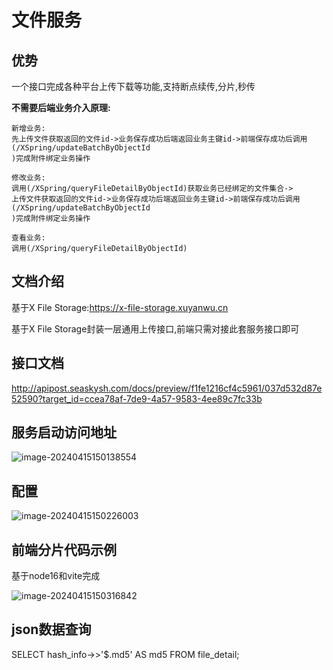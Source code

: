 # 文件服务
## 优势

一个接口完成各种平台上传下载等功能,支持断点续传,分片,秒传

**不需要后端业务介入原理:**

```
新增业务:
先上传文件获取返回的文件id->业务保存成功后端返回业务主键id->前端保存成功后调用(/XSpring/updateBatchByObjectId
)完成附件绑定业务操作

修改业务:
调用(/XSpring/queryFileDetailByObjectId)获取业务已经绑定的文件集合->
上传文件获取返回的文件id->业务保存成功后端返回业务主键id->前端保存成功后调用(/XSpring/updateBatchByObjectId
)完成附件绑定业务操作

查看业务:
调用(/XSpring/queryFileDetailByObjectId)
```

## 文档介绍

基于X File Storage:https://x-file-storage.xuyanwu.cn

基于X File Storage封装一层通用上传接口,前端只需对接此套服务接口即可

## 接口文档

http://apipost.seaskysh.com/docs/preview/f1fe1216cf4c5961/037d532d87e52590?target_id=ccea78af-7de9-4a57-9583-4ee89c7fc33b

## 服务启动访问地址

![image-20240415150138554](https://wxy-md.oss-cn-shanghai.aliyuncs.com/image-20240415150138554.png)

## 配置

![image-20240415150226003](https://wxy-md.oss-cn-shanghai.aliyuncs.com/image-20240415150226003.png)

## 前端分片代码示例

基于node16和vite完成

![image-20240415150316842](https://wxy-md.oss-cn-shanghai.aliyuncs.com/image-20240415150316842.png)

## json数据查询

SELECT
hash_info->>'$.md5' AS md5
FROM file_detail;





